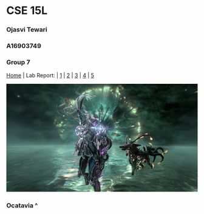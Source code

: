 # CSE 15L 
### Ojasvi Tewari
### A16903749
### Group 7

[Home](index.html) | Lab Report: | [1](lab-report-1-week-2.html) | [2](lab-report-2-week-4.html) | [3](lab-report-3-week-6.html) | [4](404.html) | [5](lab-report-5-week-10.html)

![WARFRAME_Octavia](Warframe0000.jpg)
<!---
My comment
-->
### Ocatavia ^
